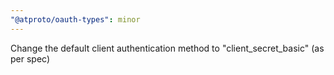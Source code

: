 ```yaml
---
"@atproto/oauth-types": minor
---
```


Change the default client authentication method to "client_secret_basic" (as per spec)
